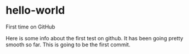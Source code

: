 # hello-world
First time on GitHub

Here is some info about the first test on github. 
It has been going pretty smooth so far.
This is going to be the first commit.

